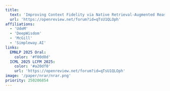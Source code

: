 ```yaml
---
title:
  text: 'Improving Context Fidelity via Native Retrieval-Augmented Reasoning'
  url: 'https://openreview.net/forum?id=qTsU1QLOph'
affiliations:
  - 'UdeM'
  - 'DeepWisdom'
  - 'McGill'
  - 'Simpleway.AI'
links:
  EMNLP 2025 Oral:
    color: '#f00d0d'
  ICML 2025 LCFM 2025:
    color: '#a20df0'
    url: 'https://openreview.net/forum?id=qTsU1QLOph'
image: '/paper/nrar/nrar.png'
priority: 250206854
---
```

